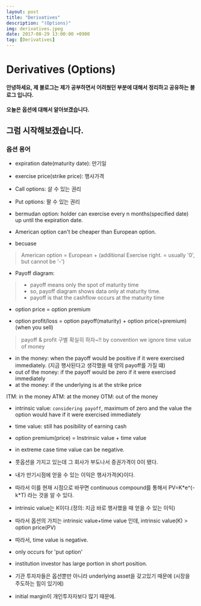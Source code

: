 ```yaml
---
layout: post
title: "Derivatives"
description: "(Options)"
img: derivatives.jpeg
date: 2017-08-29 13:00:00 +0900
tag: [Derivatives]
---
```

# Derivatives (Options)


#### 안녕하세요, 제 블로그는 제가 공부하면서 어려웠던 부분에 대해서 정리하고 공유하는 블로그 입니다.

#### 오늘은 옵션에 대해서 알아보겠습니다.


## 그럼 시작해보겠습니다.

### 옵션 용어

* expiration date(maturity date): 만기일
* exercise price(strike price): 행사가격

* Call options: 살 수 있는 권리
* Put options: 팔 수 있는 권리

* bermudan option: holder can exercise every n months(specified date) up until the expiration date.

* American option can't be cheaper than European option.
* becuase
> American option = European + (additional Exercise right. = usually '0', but cannot be '-')


* Payoff diagram:
> * payoff means only the spot of maturity time
> * so, payoff diagram shows data only at maturity time.
> * payoff is that the cashflow occurs at the maturity time



* option price = option premium


* option profit/loss = option payoff(maturity) + option price(=premium)(when you sell)
> payoff & profit 구별 확실히 하자~!!
> by convention we ignore time value of money


* in the money: when the payoff would be positive if it were exercised immediately. (지금 행사된다고 생각했을 때 양의 payoff를 가질 떄)
* out of the money: if the payoff would be zero if it were exercised immediately
* at the money: if the underlying is at the strike price


ITM: in the money
ATM: at the money
OTM: out of the money


* intrinsic value: `considering payoff`, maximum of zero and the value the option would have if it were exercised immediately
* time value: still has posibility of earning cash

* option premium(price) = Instrinsic value + time value

* in extreme case time value can be negative.
* 풋옵션을 가지고 있는데 그 회사가 부도나서 증권가격이 0이 됐다.
* 내가 만기시점에 얻을 수 있는 이익은 행사가격(K)이다. 
* 따라서 이를 현재 시점으로 바꾸면 continuous compound를 통해서 PV=K\*e^(-k*T) 라는 것을 알 수 있다.
* intrinsic value는 K이다.(정의: 지금 바로 행사했을 때 얻을 수 있는 이익)
* 따라서 옵션의 가치는 intrinsic value+time value 인데, intrinsic value(K) > option price(PV)
* 따라서, time value is negative.
* only occurs for 'put option'


* institution investor has large portion in short position.
* 기관 투자자들은 옵션뿐만 아니라 underlying asset을 갖고있기 때문에 (시장을 주도하는 힘이 있기에)
* initial margin이 개인투자자보다 많기 때문에.

